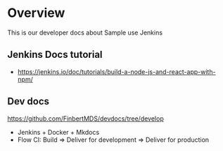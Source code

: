 # Overview
This is our developer docs about Sample use Jenkins

## Jenkins Docs tutorial
- https://jenkins.io/doc/tutorials/build-a-node-js-and-react-app-with-npm/

## Dev docs
https://github.com/FinbertMDS/devdocs/tree/develop

- Jenkins + Docker + Mkdocs
- Flow CI: Build => Deliver for development => Deliver for production